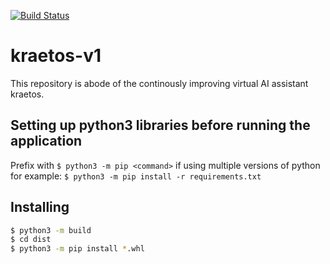 [![Build Status](https://app.travis-ci.com/sinhadotabhinav/kraetos-v1.svg?token=popfsbLLAmKKw8sEamqG&branch=develop)](https://app.travis-ci.com/sinhadotabhinav/kraetos-v1)

# kraetos-v1

This repository is abode of the continously improving virtual AI assistant kraetos.

## Setting up python3 libraries before running the application

Prefix with `$ python3 -m pip <command>` if using multiple versions of python for example: `$ python3 -m pip install -r requirements.txt`

## Installing

```bash
$ python3 -m build
$ cd dist
$ python3 -m pip install *.whl
```